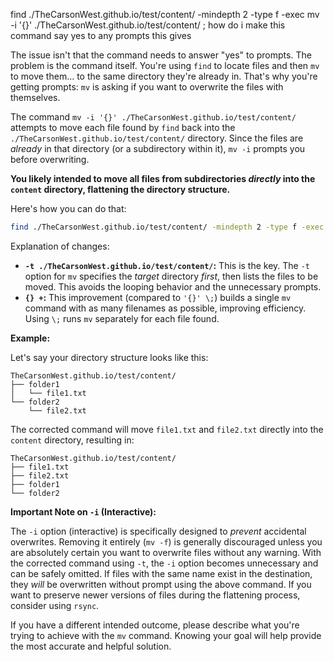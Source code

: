 find ./TheCarsonWest.github.io/test/content/ -mindepth 2 -type f -exec mv -i '{}' ./TheCarsonWest.github.io/test/content/ \;
how do i make this command say yes to any prompts this gives

The issue isn't that the command needs to answer "yes" to prompts.  The problem is the command itself. You're using `find` to locate files and then `mv` to move them... to the same directory they're already in.  That's why you're getting prompts: `mv` is asking if you want to overwrite the files with themselves.

The command `mv -i '{}' ./TheCarsonWest.github.io/test/content/` attempts to move each file found by `find` back into the `./TheCarsonWest.github.io/test/content/` directory. Since the files are *already* in that directory (or a subdirectory within it), `mv -i` prompts you before overwriting.

**You likely intended to move all files from subdirectories *directly* into the `content` directory, flattening the directory structure.**

Here's how you can do that:

```bash
find ./TheCarsonWest.github.io/test/content/ -mindepth 2 -type f -exec mv -t ./TheCarsonWest.github.io/test/content/ '{}' +
```

Explanation of changes:

* **`-t ./TheCarsonWest.github.io/test/content/`:**  This is the key.  The `-t` option for `mv` specifies the *target* directory *first*, then lists the files to be moved. This avoids the looping behavior and the unnecessary prompts.
* **`{} +`:** This improvement (compared to `'{}' \;`) builds a single `mv` command with as many filenames as possible, improving efficiency.  Using `\;` runs `mv` separately for each file found.


**Example:**

Let's say your directory structure looks like this:

```
TheCarsonWest.github.io/test/content/
├── folder1
│   └── file1.txt
└── folder2
    └── file2.txt
```

The corrected command will move `file1.txt` and `file2.txt` directly into the `content` directory, resulting in:

```
TheCarsonWest.github.io/test/content/
├── file1.txt
├── file2.txt
├── folder1
└── folder2
```

**Important Note on `-i` (Interactive):**

The `-i` option (interactive) is specifically designed to *prevent* accidental overwrites. Removing it entirely (`mv -f`) is generally discouraged unless you are absolutely certain you want to overwrite files without any warning.  With the corrected command using `-t`, the `-i` option becomes unnecessary and can be safely omitted.  If files with the same name exist in the destination, they *will* be overwritten without prompt using the above command.  If you want to preserve newer versions of files during the flattening process, consider using `rsync`.


If you have a different intended outcome, please describe what you're trying to achieve with the `mv` command.  Knowing your goal will help provide the most accurate and helpful solution.
